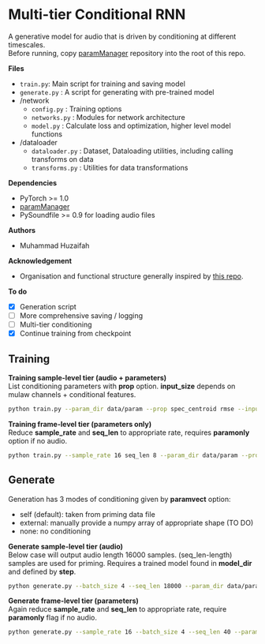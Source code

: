 # Multi-tier Conditional RNN

A generative model for audio that is driven by conditioning at different timescales.  
Before running, copy [paramManager](https://github.com/muhdhuz/paramManager) repository into the root of this repo.

**Files**  
- `train.py`: Main script for training and saving model
- `generate.py` : A script for generating with pre-trained model
- /network
    - `config.py` : Training options
    - `networks.py` : Modules for network architecture
    - `model.py` : Calculate loss and optimization, higher level model functions
- /dataloader
    - `dataloader.py` : Dataset, Dataloading utilities, including calling transforms on data
    - `transforms.py` : Utilities for data transformations 

**Dependencies**  
* PyTorch >= 1.0
* [paramManager](https://github.com/lonce/paramManager)
* PySoundfile >= 0.9 for loading audio files
  
**Authors**  
* Muhammad Huzaifah

**Acknowledgement**
* Organisation and functional structure generally inspired by [this repo](https://github.com/golbin/WaveNet).

**To do**  
 - [x] Generation script
 - [ ] More comprehensive saving / logging
 - [ ] Multi-tier conditioning
 - [x] Continue training from checkpoint

## Training
**Training sample-level tier (audio + parameters)**  
List conditioning parameters with **prop** option. **input_size** depends on mulaw channels + conditional features.     
```bash
python train.py --param_dir data/param --prop spec_centroid rmse --input_size 258
```

**Training frame-level tier (parameters only)**  
 Reduce **sample_rate** and **seq_len** to appropriate rate, requires **paramonly** option if no audio.  
```bash
python train.py --sample_rate 16 seq_len 8 --param_dir data/param --prop spec_centroid rmse --cond_size  --input_size 2 --paramonly
```

## Generate
Generation has 3 modes of conditioning given by **paramvect** option:  
* self (default): taken from priming data file  
* external: manually provide a numpy array of appropriate shape (TO DO) 
* none: no conditioning  

**Generate sample-level tier (audio)**  
Below case will output audio length 16000 samples. (seq_len-length) samples are used for priming. Requires a trained model found in **model_dir** and defined by **step**.   
```bash
python generate.py --batch_size 4 --seq_len 18000 --param_dir data/param --prop spec_centroid rmse --input_size 258 --model_dir output/tier1/model --step 100000 --length 16000 --paramvect self
```

**Generate frame-level tier (parameters)**  
Again reduce **sample_rate** and **seq_len** to appropriate rate, require **paramonly** flag if no audio.  
```bash
python generate.py --sample_rate 16 --batch_size 4 --seq_len 40 --param_dir data/param --prop spec_centroid rmse --input_size 2 --model_dir output/tier2/model --step 50000 --length 35 --paramonly --paramvect none
```


